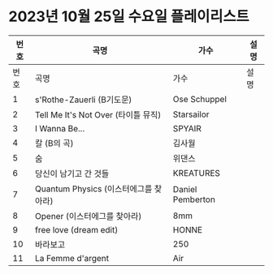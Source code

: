 # 2023년 10월 25일 수요일 플레이리스트

| 번호 | 곡명 | 가수 | 설명 |
|------|------|------|------|
| 번호 | 곡명 | 가수 | 설명 |
| 1 | s'Rothe-Zauerli (B기도문) | Ose Schuppel |  |
| 2 | Tell Me It's Not Over (타이틀 뮤직) | Starsailor |  |
| 3 | I Wanna Be... | SPYAIR |  |
| 4 | 칼 (B의 곡) | 김사월 |  |
| 5 | 숨 | 위댄스 |  |
| 6 | 당신이 남기고 간 것들 | KREATURES |  |
| 7 | Quantum Physics (이스터에그를 찾아라) | Daniel Pemberton |  |
| 8 | Opener (이스터에그를 찾아라) | 8mm |  |
| 9 | free love (dream edit) | HONNE |  |
| 10 | 바라보고 | 250 |  |
| 11 | La Femme d'argent | Air |  |

